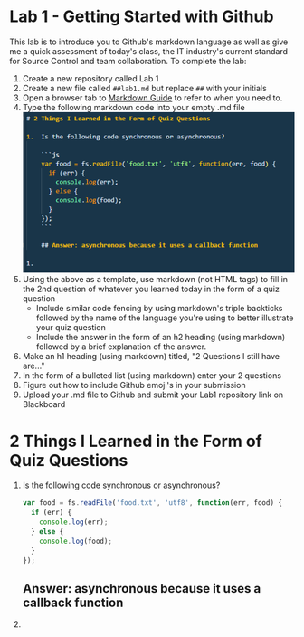 # Lab 1 - Getting Started with Github

This lab is to introduce you to Github's markdown language as well as give me a quick assessment of today's class, the IT industry's current standard for Source Control and team collaboration. To complete the lab:

1.  Create a new repository called Lab 1
1.  Create a new file called `##lab1.md` but replace `##` with your initials
1.  Open a browser tab to [Markdown Guide](https://guides.github.com/features/mastering-markdown/) to refer to when you need to.
1.  Type the following markdown code into your empty .md file
    ![markdown template](./images/md.PNG)
1.  Using the above as a template, use markdown (not HTML tags) to fill in the 2nd question of whatever you learned today in the form of a quiz question
    * Include similar code fencing by using markdown's triple backticks followed by the name of the language you're using to better illustrate your quiz question
    * Include the answer in the form of an h2 heading (using markdown) followed by a brief explanation of the answer.
1.  Make an h1 heading (using markdown) titled, "2 Questions I still have are..."
1.  In the form of a bulleted list (using markdown) enter your 2 questions
1.  Figure out how to include Github emoji's in your submission
1.  Upload your .md file to Github and submit your Lab1 repository link on Blackboard

# 2 Things I Learned in the Form of Quiz Questions

1.  Is the following code synchronous or asynchronous?

    ```js
    var food = fs.readFile('food.txt', 'utf8', function(err, food) {
      if (err) {
        console.log(err);
      } else {
        console.log(food);
      }
    });
    ```

    ## Answer: asynchronous because it uses a callback function

1.
